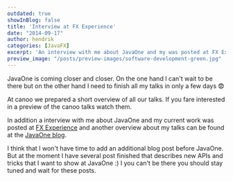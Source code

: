 ```yaml
---
outdated: true
showInBlog: false
title: 'Interview at FX Experience'
date: "2014-09-17"
author: hendrik
categories: [JavaFX]
excerpt: 'An interview with me about JavaOne and my was posted at FX Experience. In addition I give another sneak peek of my JavaOne talks.'
preview_image: "/posts/preview-images/software-development-green.jpg"
---
```

JavaOne is coming closer and closer. On the one hand I can't wait to be there but on the other hand I need to finish all my talks in only a few days :fearful:

At canoo we prepared a short overview of all our talks. If you fare interested in a preview of the canoo talks watch them.

In addition a interview with me about JavaOne and my current work was posted at [FX Experience](tp://fxexperience.com/2014/09/javaone-interviews-hendrik-ebbers/) and another overview about my talks can be found at the [JavaOne blog](https://blogs.oracle.com/javaone/entry/javaone_speaker_henrick_ebbers).

I think that I won't have time to add an additional blog post before JavaOne. But at the moment I have several post finished that describes new APIs and tricks that I want to show at JavaOne :) I you can't be there you should stay tuned and wait for these posts.
